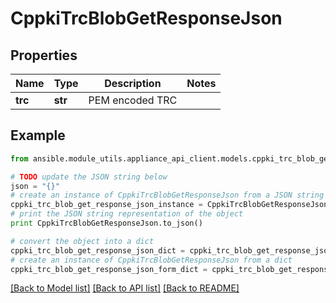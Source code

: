 # CppkiTrcBlobGetResponseJson


## Properties

Name | Type | Description | Notes
------------ | ------------- | ------------- | -------------
**trc** | **str** | PEM encoded TRC | 

## Example

```python
from ansible.module_utils.appliance_api_client.models.cppki_trc_blob_get_response_json import CppkiTrcBlobGetResponseJson

# TODO update the JSON string below
json = "{}"
# create an instance of CppkiTrcBlobGetResponseJson from a JSON string
cppki_trc_blob_get_response_json_instance = CppkiTrcBlobGetResponseJson.from_json(json)
# print the JSON string representation of the object
print CppkiTrcBlobGetResponseJson.to_json()

# convert the object into a dict
cppki_trc_blob_get_response_json_dict = cppki_trc_blob_get_response_json_instance.to_dict()
# create an instance of CppkiTrcBlobGetResponseJson from a dict
cppki_trc_blob_get_response_json_form_dict = cppki_trc_blob_get_response_json.from_dict(cppki_trc_blob_get_response_json_dict)
```
[[Back to Model list]](../README.md#documentation-for-models) [[Back to API list]](../README.md#documentation-for-api-endpoints) [[Back to README]](../README.md)


